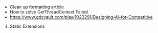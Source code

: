 - Clean up formatting article
- How to solve GetThreadContext Failed
- https://www.gdcvault.com/play/1023291/Designing-AI-for-Competitive


1. Static Extensions

